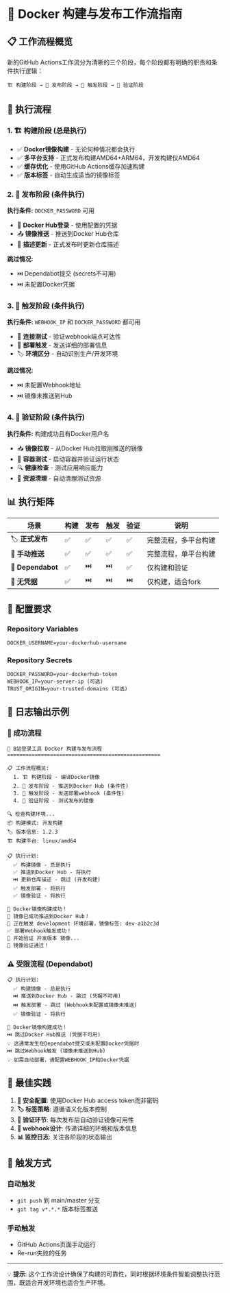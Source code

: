 # 🚀 Docker 构建与发布工作流指南

## 📋 工作流程概览

新的GitHub Actions工作流分为清晰的三个阶段，每个阶段都有明确的职责和条件执行逻辑：

```
🏗️ 构建阶段 → 🚀 发布阶段 → 📡 触发阶段 → 🧪 验证阶段
```

## 🔄 执行流程

### 1. 🏗️ **构建阶段** (总是执行)
- ✅ **Docker镜像构建** - 无论何种情况都会执行
- ✅ **多平台支持** - 正式发布构建AMD64+ARM64，开发构建仅AMD64
- ✅ **缓存优化** - 使用GitHub Actions缓存加速构建
- ✅ **版本标签** - 自动生成适当的镜像标签

### 2. 🚀 **发布阶段** (条件执行)
**执行条件:** `DOCKER_PASSWORD` 可用
- 🔑 **Docker Hub登录** - 使用配置的凭据
- 📤 **镜像推送** - 推送到Docker Hub仓库
- 📝 **描述更新** - 正式发布时更新仓库描述

**跳过情况:**
- ⏭️ Dependabot提交 (secrets不可用)
- ⏭️ 未配置Docker凭据

### 3. 📡 **触发阶段** (条件执行)
**执行条件:** `WEBHOOK_IP` 和 `DOCKER_PASSWORD` 都可用
- 🔗 **连接测试** - 验证webhook端点可达性
- 📡 **部署触发** - 发送详细的部署信息
- 🏷️ **环境区分** - 自动识别生产/开发环境

**跳过情况:**
- ⏭️ 未配置Webhook地址
- ⏭️ 镜像未推送到Hub

### 4. 🧪 **验证阶段** (条件执行)
**执行条件:** 构建成功且有Docker用户名
- 📥 **镜像拉取** - 从Docker Hub拉取刚推送的镜像
- 🚀 **容器测试** - 启动容器并验证运行状态
- 🔍 **健康检查** - 测试应用响应能力
- 🧹 **资源清理** - 自动清理测试资源

## 📊 执行矩阵

| 场景 | 构建 | 发布 | 触发 | 验证 | 说明 |
|------|------|------|------|------|------|
| 🏷️ **正式发布** | ✅ | ✅ | ✅ | ✅ | 完整流程，多平台构建 |
| 👤 **手动推送** | ✅ | ✅ | ✅ | ✅ | 完整流程，单平台构建 |
| 🤖 **Dependabot** | ✅ | ⏭️ | ⏭️ | ✅ | 仅构建和验证 |
| 🔧 **无凭据** | ✅ | ⏭️ | ⏭️ | ⏭️ | 仅构建，适合fork |

## 🔧 配置要求

### Repository Variables
```
DOCKER_USERNAME=your-dockerhub-username
```

### Repository Secrets
```
DOCKER_PASSWORD=your-dockerhub-token
WEBHOOK_IP=your-server-ip (可选)
TRUST_ORIGIN=your-trusted-domains (可选)
```

## 📝 日志输出示例

### 🎯 成功流程
```
🚀 B站登录工具 Docker 构建与发布流程
==================================================

📋 工作流程概览:
  1. 🏗️ 构建阶段 - 编译Docker镜像
  2. 🚀 发布阶段 - 推送到Docker Hub (条件性)
  3. 📡 触发阶段 - 发送部署webhook (条件性)  
  4. 🧪 验证阶段 - 测试发布的镜像

🔍 检查构建环境...
📦 构建模式: 开发构建
🏷️ 版本信息: 1.2.3
🏗️ 构建平台: linux/amd64

📋 执行计划:
  ✅ 构建镜像 - 总是执行
  ✅ 推送到Docker Hub - 将执行
  ⏭️ 更新仓库描述 - 跳过 (开发构建)
  ✅ 触发部署 - 将执行
  ✅ 镜像验证 - 将执行

🎉 Docker镜像构建成功！
🚀 镜像已成功推送到Docker Hub！
📡 正在触发 development 环境部署，镜像标签: dev-a1b2c3d
✅ 部署Webhook触发成功！
🧪 开始验证 开发版本 镜像...
🎉 镜像验证通过！
```

### ⚠️ 受限流程 (Dependabot)
```
📋 执行计划:
  ✅ 构建镜像 - 总是执行
  ⏭️ 推送到Docker Hub - 跳过 (凭据不可用)
  ⏭️ 触发部署 - 跳过 (Webhook未配置或镜像未推送)
  ✅ 镜像验证 - 将执行

🎉 Docker镜像构建成功！
⏭️ 跳过Docker Hub推送 (凭据不可用)
💡 这通常发生在Dependabot提交或未配置Docker凭据时
⏭️ 跳过Webhook触发 (镜像未推送到Hub)
💡 如需自动部署，请配置WEBHOOK_IP和Docker凭据
```

## 🎯 最佳实践

1. **🔐 安全配置**: 使用Docker Hub access token而非密码
2. **🏷️ 标签策略**: 遵循语义化版本控制
3. **🧪 验证环节**: 每次发布后自动验证镜像可用性
4. **📡 webhook设计**: 传递详细的环境和版本信息
5. **📊 监控日志**: 关注各阶段的状态输出

## 🚀 触发方式

### 自动触发
- `git push` 到 main/master 分支
- `git tag v*.*.*` 版本标签推送

### 手动触发
- GitHub Actions页面手动运行
- Re-run失败的任务

---

💡 **提示**: 这个工作流设计确保了构建的可靠性，同时根据环境条件智能调整执行范围，既适合开发环境也适合生产环境。 